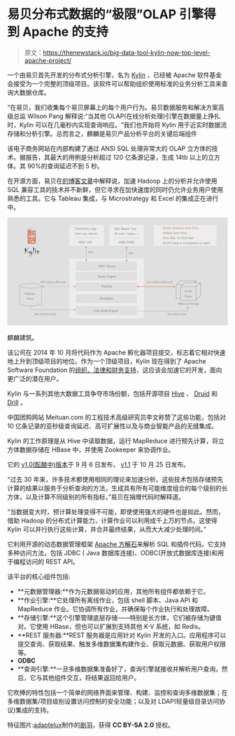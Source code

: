 # 易贝分布式数据的“极限”OLAP 引擎得到 Apache 的支持

> 原文：<https://thenewstack.io/big-data-tool-kylin-now-top-level-apache-project/>

一个由易贝首先开发的分布式分析引擎，名为 [Kylin](https://blogs.apache.org/foundation/entry/the_apache_software_foundation_announces85) ，已经被 Apache 软件基金会接受为一个完整的顶级项目。该软件可以帮助组织使用标准的业务分析工具来查询大数据仓库。

“在易贝，我们收集每个易贝屏幕上的每个用户行为。易贝数据服务和解决方案高级总监 Wilson Pang 解释说:“当其他 OLAP(在线分析处理)引擎在数据量上挣扎时，Kylin 可以在几毫秒内实现查询响应。“我们也开始将 Kylin 用于近实时数据流存储和分析引擎。总而言之，麒麟是易贝产品分析平台的关键后端组件

该电子商务网站在内部构建了通过 ANSI SQL 处理非常大的 OLAP 立方体的技术。据报告，其最大的用例是分析超过 120 亿条源记录，生成 14tb 以上的立方体。其 90%的查询延迟不到 5 秒。

在开源方面，易贝在[的博客文章](http://www.ebaytechblog.com/2014/10/20/announcing-kylin-extreme-olap-engine-for-big-data/#.VE5_gvnF9JY)中解释说，加速 Hadoop 上的分析并允许使用 SQL 兼容工具的技术并不新鲜，但它寻求在加快速度的同时仍允许业务用户使用熟悉的工具。它与 Tableau 集成，与 Microstrategy 和 Excel 的集成正在进行中。

[![Kylin in a ction.](img/e557c9fea009f6106a9cf3539ce9cc30.png)](https://thenewstack.io/wp-content/uploads/2015/12/Kylin-Screen-Shot-2015-12-08-at-2.45.13-PM.png)

麒麟建筑。

该公司在 2014 年 10 月将代码作为 Apache 孵化器项目提交，标志着它相对快速地上升到顶级项目的地位。作为一个顶级项目，Kylin 现在得到了 Apache Software Foundation 的[组织、法律和财务支持](http://www.apache.org/press/#about)，这应该会加速它的开发，面向更广泛的潜在用户。

Kylin 与一系列其他大数据工具争夺市场份额，包括开源项目 [Hive](https://hive.apache.org/) 、 [Druid](http://druid.io/) 和 [Drill](https://drill.apache.org/) 。

中国团购网站 Meituan.com 的工程技术高级研究员李文称赞了这些功能，包括对 10 亿条记录的亚秒级查询延迟、高可扩展性以及与商业智能产品的无缝集成。

Kylin 的工作原理是从 Hive 中读取数据，运行 MapReduce 进行预先计算，将立方体数据存储在 HBase 中，并使用 Zookeeper 来协调作业。

它的 [v1.0(酝酿中)版本](http://kylin.apache.org/blog/2015/09/06/release-v1.0-incubating/)于 9 月 6 日发布， [v1.1](http://kylin.apache.org/blog/2015/10/25/release-v1.1-incubating/) 于 10 月 25 日发布。

“过去 30 年来，许多技术都使用相同的理论来加速分析。这些技术包括存储预先计算的结果以服务于分析查询的方法，生成具有所有可能维度组合的每个级别的长方体，以及计算不同级别的所有指标，”易贝在捐赠代码时解释道。

“当数据变大时，预计算处理变得不可能，即使使用强大的硬件也是如此。然而，借助 Hadoop 的分布式计算能力，计算作业可以利用成千上万的节点。这使得 Kylin 可以并行执行这些计算，并合并最终结果，从而大大减少处理时间。”

它利用开源的动态数据管理框架 [Apache 方解石](https://calcite.apache.org/)来解析 SQL 和插件代码。它支持多种访问方法，包括 JDBC ( Java 数据库连接)、ODBC(开放式数据库连接)和用于编程访问的 REST API。

该平台的核心组件包括:

*   **元数据管理器:**作为元数据驱动的应用，其他所有组件都依赖于它。
*   **作业引擎:**它处理所有离线作业，包括 shell 脚本、Java API 和 MapReduce 作业。它协调所有作业，并确保每个作业执行和处理故障。
*   **存储引擎:**这个引擎管理底层存储——特别是长方体，它们被存储为键值对。它使用 HBase，但也可以扩展到支持其他 K-V 系统，如 Redis。
*   **REST 服务器:**REST 服务器是应用针对 Kylin 开发的入口。应用程序可以提交查询、获取结果、触发多维数据集构建作业、获取元数据、获取用户权限等。
*   **ODBC**
*   **查询引擎:**一旦多维数据集准备好了，查询引擎就接收并解析用户查询。然后，它与其他组件交互，将结果返回给用户。

它吹捧的特性包括一个简单的网络界面来管理、构建、监控和查询多维数据集；在多维数据集/项目级别设置访问控制的安全功能；以及对 LDAP(轻量级目录访问协议)集成的支持。

特征图片:[adaptelux](https://www.flickr.com/photos/125216703@N02/)制作的[剧羽](https://www.flickr.com/photos/125216703@N02/16779897456/in/photolist-ryMmUQ-6iKWTy-6dLnZZ-5huHnb-4MFWW6-9B4GeZ-tcwS5-atDuit-5PMUY-cdH6JY-6iKXdU-6Hjpne-7z4gSQ-de9V2g-bTwRvp-fz5NbX-4DcwZv-xavgV-u4etfH-biKKVk-6zyB6C-7zHevp-6NGQfD-6MVs2R-wBAn8b-bPoYUK-ayL35F-dVVg2H-9Y83Fy-bT6kGT-9dJFqH-pHLfqY-9o5wfV-dURSTS-sgH62u-qhK798-uVAVys-6LCdMG-AoJ9Nf-5UPX37-wBdFUj-7NqxrT-6iFLVg-7SEAST-biQfKM-793QAr-7vX7Gy-aEwhH5-6Pn2Az-4HtAKe)，获得 **CC BY-SA 2.0** 授权。

<svg xmlns:xlink="http://www.w3.org/1999/xlink" viewBox="0 0 68 31" version="1.1"><title>Group</title> <desc>Created with Sketch.</desc></svg>